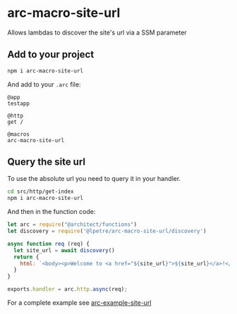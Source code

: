 # arc-macro-site-url

Allows lambdas to discover the site's url via a SSM parameter

## Add to your project

```bash
npm i arc-macro-site-url
```

And add to your `.arc` file:

```arc
@app
testapp

@http
get /

@macros
arc-macro-site-url
```

## Query the site url

To use the absolute url you need to query it in your handler.

```bash
cd src/http/get-index 
npm i arc-macro-site-url
```

And then in the function code:

```javascript
let arc = require("@architect/functions")
let discovery = require('@lpetre/arc-macro-site-url/discovery')

async function req (req) {
  let site_url = await discovery()
  return {
    html: `<body><p>Welcome to <a href="${site_url}">${site_url}</a>!</p></body>`
  }
}

exports.handler = arc.http.async(req);
```

For a complete example see [arc-example-site-url](https://github.com/lpetre/arc-example-site-url)